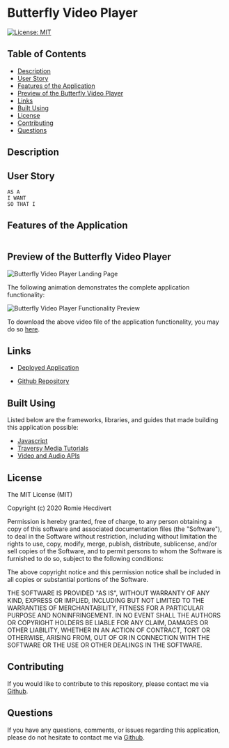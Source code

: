 # Butterfly Video Player

[![License: MIT](https://img.shields.io/badge/License-MIT-yellow.svg)](https://opensource.org/licenses/MIT)

## Table of Contents

- [Description](#description)
- [User Story](#user-story)
- [Features of the Application](#features-of-the-application)
- [Preview of the Butterfly Video Player](#preview-of-the-butterfly-video-player)
- [Links](#links)
- [Built Using](#built-using)
- [License](#license)
- [Contributing](#contributing)
- [Questions](#questions)

## Description

## User Story

```
AS A
I WANT
SO THAT I
```

## Features of the Application

```

```

## Preview of the Butterfly Video Player

![Butterfly Video Player Landing Page](assets/images/butterflyVideoPlayerLandingPage.png)

The following animation demonstrates the complete application functionality:

![Butterfly Video Player Functionality Preview]()

To download the above video file of the application functionality, you may do so [here]().

## Links

- [Deployed Application]()

- [Github Repository](https://github.com/rh9891/ButterflyVideoPlayer)

## Built Using

Listed below are the frameworks, libraries, and guides that made building this application possible:

- [Javascript](https://www.w3schools.com/js/default.asp)
- [Traversy Media Tutorials](https://www.traversymedia.com)
- [Video and Audio APIs](https://developer.mozilla.org/en-US/docs/Learn/JavaScript/Client-side_web_APIs/Video_and_audio_APIs)

## License

The MIT License (MIT)

Copyright (c) 2020 Romie Hecdivert

Permission is hereby granted, free of charge, to any person obtaining a copy of this software and associated documentation files (the "Software"), to deal in the Software without restriction, including without limitation the rights to use, copy, modify, merge, publish, distribute, sublicense, and/or sell copies of the Software, and to permit persons to whom the Software is furnished to do so, subject to the following conditions:

The above copyright notice and this permission notice shall be included in all copies or substantial portions of the Software.

THE SOFTWARE IS PROVIDED "AS IS", WITHOUT WARRANTY OF ANY KIND, EXPRESS OR IMPLIED, INCLUDING BUT NOT LIMITED TO THE WARRANTIES OF MERCHANTABILITY, FITNESS FOR A PARTICULAR PURPOSE AND NONINFRINGEMENT. IN NO EVENT SHALL THE AUTHORS OR COPYRIGHT HOLDERS BE LIABLE FOR ANY CLAIM, DAMAGES OR OTHER LIABILITY, WHETHER IN AN ACTION OF CONTRACT, TORT OR OTHERWISE, ARISING FROM, OUT OF OR IN CONNECTION WITH THE SOFTWARE OR THE USE OR OTHER DEALINGS IN THE SOFTWARE.

## Contributing

If you would like to contribute to this repository, please contact me via [Github](https://github.com/rh9891).

## Questions

If you have any questions, comments, or issues regarding this application, please do not hesitate to contact me via [Github](https://github.com/rh9891).
